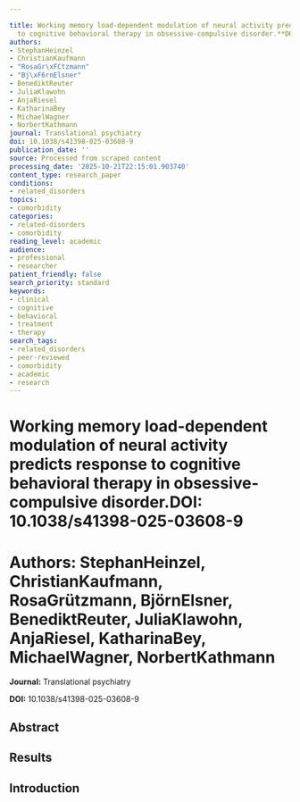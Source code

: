 ```yaml
---

title: Working memory load-dependent modulation of neural activity predicts response
  to cognitive behavioral therapy in obsessive-compulsive disorder.**DOI:** 10.1038/s41398-025-03608-9
authors:
- StephanHeinzel
- ChristianKaufmann
- "RosaGr\xFCtzmann"
- "Bj\xF6rnElsner"
- BenediktReuter
- JuliaKlawohn
- AnjaRiesel
- KatharinaBey
- MichaelWagner
- NorbertKathmann
journal: Translational psychiatry
doi: 10.1038/s41398-025-03608-9
publication_date: ''
source: Processed from scraped content
processing_date: '2025-10-21T22:15:01.903740'
content_type: research_paper
conditions:
- related_disorders
topics:
- comorbidity
categories:
- related-disorders
- comorbidity
reading_level: academic
audience:
- professional
- researcher
patient_friendly: false
search_priority: standard
keywords:
- clinical
- cognitive
- behavioral
- treatment
- therapy
search_tags:
- related_disorders
- peer-reviewed
- comorbidity
- academic
- research
---
```




# Working memory load-dependent modulation of neural activity predicts response to cognitive behavioral therapy in obsessive-compulsive disorder.**DOI:** 10.1038/s41398-025-03608-9

# **Authors:** StephanHeinzel, ChristianKaufmann, RosaGrützmann, BjörnElsner, BenediktReuter, JuliaKlawohn, AnjaRiesel, KatharinaBey, MichaelWagner, NorbertKathmann

**Journal:** Translational psychiatry

**DOI:** 10.1038/s41398-025-03608-9

## Abstract

## Results

## Introduction